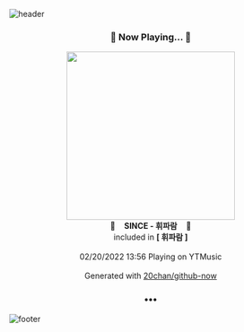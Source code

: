 ![header](https://capsule-render.vercel.app/api?type=wave&height=170&section=header&text=Hi.%20I'm%20SHIFT&fontColor=090707&fontAlignX=45&fontAlignY=65&fontSize=100)

<h3 align="center">🎵 Now Playing... 🎵</h3>
<p align="center">
  <a href="https://music.youtube.com/watch?v=TdXB_mBNo_4">
    <img width="300" src="https://lh3.googleusercontent.com/Ao1UBDJZMZgqyItHQk0lFIHOIknVIeq7LT7V6Yp-qzvsQ5E8GGw9PM5rr2umfHGmVAy3ldvPSDsKthag">
  </a>
  <br>
  🎵&nbsp&nbsp&nbsp <b>SINCE - 휘파람</b> &nbsp&nbsp&nbsp🎵
  <br>
  included in <b>[ 휘파람 ]</b>
  
  <br />
  <br />
  02/20/2022 13:56 Playing on YTMusic
  <br />
  <br />
  Generated with <a href="https://github.com/20chan/github-now">20chan/github-now</a>
</p>

<h3 align="center">•••</h3>

![footer](https://capsule-render.vercel.app/api?type=wave&height=150&section=footer)
